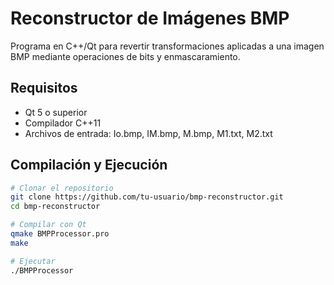 # Reconstructor de Imágenes BMP

Programa en C++/Qt para revertir transformaciones aplicadas a una imagen BMP mediante operaciones de bits y enmascaramiento.

## Requisitos
- Qt 5 o superior
- Compilador C++11
- Archivos de entrada: Io.bmp, IM.bmp, M.bmp, M1.txt, M2.txt

## Compilación y Ejecución
```bash
# Clonar el repositorio
git clone https://github.com/tu-usuario/bmp-reconstructor.git
cd bmp-reconstructor

# Compilar con Qt
qmake BMPProcessor.pro
make

# Ejecutar
./BMPProcessor
